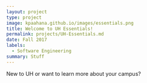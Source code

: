 ```yaml
---
layout: project
type: project
image: kpaahana.github.io/images/essentials.png
title: Welcome to UH Essentials!
permalink: projects/UH-Essentials.md
date: Fall 2017
labels:
  - Software Engineering
summary: Stuff
---
```


New to UH or want to learn more about your campus?

